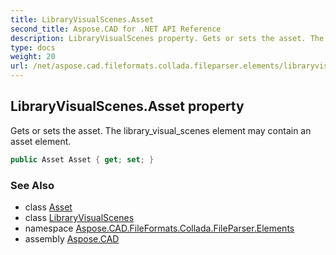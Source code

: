 ```yaml
---
title: LibraryVisualScenes.Asset
second_title: Aspose.CAD for .NET API Reference
description: LibraryVisualScenes property. Gets or sets the asset. The library_visual_scenes element may contain an asset element
type: docs
weight: 20
url: /net/aspose.cad.fileformats.collada.fileparser.elements/libraryvisualscenes/asset/
---
```

## LibraryVisualScenes.Asset property

Gets or sets the asset. The library_visual_scenes element may contain an asset element.

```csharp
public Asset Asset { get; set; }
```

### See Also

* class [Asset](../../asset/)
* class [LibraryVisualScenes](../)
* namespace [Aspose.CAD.FileFormats.Collada.FileParser.Elements](../../libraryvisualscenes/)
* assembly [Aspose.CAD](../../../)


